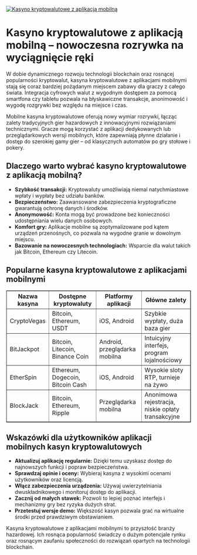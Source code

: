 [![Kasyno kryptowalutowe z aplikacją mobilną](https://123-caf.pages.dev/gitsignup.png)](https://vrmoo.ru/Bt82HjjY)

<h1>Kasyno kryptowalutowe z aplikacją mobilną – nowoczesna rozrywka na wyciągnięcie ręki</h1> <p>W dobie dynamicznego rozwoju technologii blockchain oraz rosnącej popularności kryptowalut, kasyna kryptowalutowe z aplikacjami mobilnymi stają się coraz bardziej pożądanym miejscem zabawy dla graczy z całego świata. Integracja cyfrowych walut z wygodnym dostępem za pomocą smartfona czy tabletu pozwala na błyskawiczne transakcje, anonimowość i wygodę rozgrywki bez względu na miejsce i czas.</p>  <p>Mobilne kasyna kryptowalutowe oferują nowy wymiar rozrywki, łącząc zalety tradycyjnych gier hazardowych z innowacyjnymi rozwiązaniami technicznymi. Gracze mogą korzystać z aplikacji dedykowanych lub przeglądarkowych wersji mobilnych, które zapewniają płynne działanie i dostęp do szerokiej gamy gier – od klasycznych automatów po gry stołowe i pokery.</p>  <h2>Dlaczego warto wybrać kasyno kryptowalutowe z aplikacją mobilną?</h2> <ul>   <li><strong>Szybkość transakcji:</strong> Kryptowaluty umożliwiają niemal natychmiastowe wpłaty i wypłaty bez udziału banków.</li>   <li><strong>Bezpieczeństwo:</strong> Zaawansowane zabezpieczenia kryptograficzne gwarantują ochronę danych i środków.</li>   <li><strong>Anonymowość:</strong> Konta mogą być prowadzone bez konieczności udostępniania wielu danych osobowych.</li>   <li><strong>Komfort gry:</strong> Aplikacje mobilne są zoptymalizowane pod kątem urządzeń przenośnych, co pozwala na wygodne granie w dowolnym miejscu.</li>   <li><strong>Bazowanie na nowoczesnych technologiach:</strong> Wsparcie dla walut takich jak Bitcoin, Ethereum czy Litecoin.</li> </ul>  <h2>Popularne kasyna kryptowalutowe z aplikacjami mobilnymi</h2> <table border="1" cellpadding="8" cellspacing="0" style="border-collapse: collapse; width: 100%;">   <thead>     <tr>       <th>Nazwa kasyna</th>       <th>Dostępne kryptowaluty</th>       <th>Platformy aplikacji</th>       <th>Główne zalety</th>     </tr>   </thead>   <tbody>     <tr>       <td>CryptoVegas</td>       <td>Bitcoin, Ethereum, USDT</td>       <td>iOS, Android</td>       <td>Szybkie wypłaty, duża baza gier</td>     </tr>     <tr>       <td>BitJackpot</td>       <td>Bitcoin, Litecoin, Binance Coin</td>       <td>Android, przeglądarka mobilna</td>       <td>Intuicyjny interfejs, program lojalnościowy</td>     </tr>     <tr>       <td>EtherSpin</td>       <td>Ethereum, Dogecoin, Bitcoin Cash</td>       <td>iOS, Android</td>       <td>Wysokie sloty RTP, turnieje na żywo</td>     </tr>     <tr>       <td>BlockJack</td>       <td>Bitcoin, Ethereum, Ripple</td>       <td>Przeglądarka mobilna</td>       <td>Anonimowa rejestracja, niskie opłaty transakcyjne</td>     </tr>   </tbody> </table>  <h2>Wskazówki dla użytkowników aplikacji mobilnych kasyn kryptowalutowych</h2> <ul>   <li><strong>Aktualizuj aplikację regularnie:</strong> Dzięki temu uzyskasz dostęp do najnowszych funkcji i popraw bezpieczeństwa.</li>   <li><strong>Sprawdzaj opinie i oceny:</strong> Wybieraj kasyna z wysokimi ocenami użytkowników oraz licencją.</li>   <li><strong>Włącz zabezpieczenia urządzenia:</strong> Używaj uwierzytelniania dwuskładnikowego i monitoruj dostęp do aplikacji.</li>   <li><strong>Zacznij od małych stawek:</strong> Pozwoli to lepiej poznać interfejs i mechanizmy gry bez ryzyka dużych strat.</li>   <li><strong>Przetestuj wersje demo:</strong> Większość kasyn pozwala grać na wirtualne środki przed prawdziwym obstawianiem.</li> </ul>  <p>Kasyna kryptowalutowe z aplikacjami mobilnymi to przyszłość branży hazardowej. Ich rosnąca popularność świadczy o dużym potencjale rynku oraz rosnącym zaufaniu społeczności do rozwiązań opartych na technologii blockchain.</p>